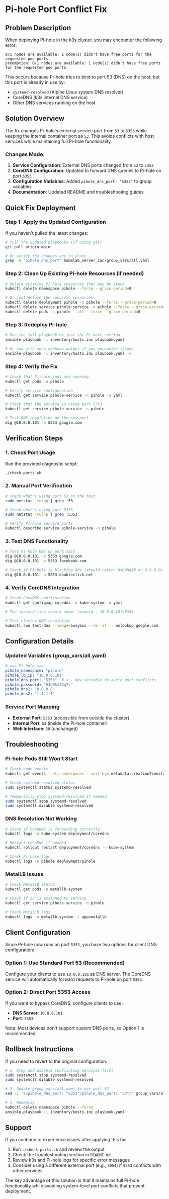 # Pi-hole Port Conflict Fix

## Problem Description

When deploying Pi-hole in the k3s cluster, you may encounter the following error:

```
0/1 nodes are available: 1 node(s) didn't have free ports for the requested pod ports. 
preemption: 0/1 nodes are available: 1 node(s) didn't have free ports for the requested pod ports.
```

This occurs because Pi-hole tries to bind to port 53 (DNS) on the host, but this port is already in use by:
- `systemd-resolved` (Alpine Linux system DNS resolver)
- CoreDNS (k3s internal DNS service)
- Other DNS services running on the host

## Solution Overview

The fix changes Pi-hole's external service port from `53` to `5353` while keeping the internal container port as `53`. This avoids conflicts with host services while maintaining full Pi-hole functionality.

### Changes Made:

1. **Service Configuration**: External DNS ports changed from `53` to `5353`
2. **CoreDNS Configuration**: Updated to forward DNS queries to Pi-hole on port `5353`
3. **Configuration Variables**: Added `pihole_dns_port: "5353"` to group variables
4. **Documentation**: Updated README and troubleshooting guides

## Quick Fix Deployment

### Step 1: Apply the Updated Configuration

If you haven't pulled the latest changes:

```bash
# Pull the updated playbooks (if using git)
git pull origin main

# Or verify the changes are in place
grep -n "pihole_dns_port" homelab_server_iac/group_vars/all.yaml
```

### Step 2: Clean Up Existing Pi-hole Resources (if needed)

```bash
# Delete existing Pi-hole resources that may be stuck
kubectl delete namespace pihole --force --grace-period=0

# Or just delete the specific resources
kubectl delete deployment pihole -n pihole --force --grace-period=0
kubectl delete service pihole-service -n pihole --force --grace-period=0
kubectl delete pods -n pihole --all --force --grace-period=0
```

### Step 3: Redeploy Pi-hole

```bash
# Run the full playbook or just the Pi-hole section
ansible-playbook -i inventory/hosts.ini playbook.yaml

# Or run with more verbose output if you encounter issues
ansible-playbook -i inventory/hosts.ini playbook.yaml -v
```

### Step 4: Verify the Fix

```bash
# Check that Pi-hole pods are running
kubectl get pods -n pihole

# Verify service configuration
kubectl get service pihole-service -n pihole -o yaml

# Check that the service is using port 5353
kubectl get service pihole-service -n pihole

# Test DNS resolution on the new port
dig @10.0.0.101 -p 5353 google.com
```

## Verification Steps

### 1. Check Port Usage

Run the provided diagnostic script:

```bash
./check-ports.sh
```

### 2. Manual Port Verification

```bash
# Check what's using port 53 on the host
sudo netstat -tulnp | grep :53

# Check what's using port 5353
sudo netstat -tulnp | grep :5353

# Verify Pi-hole service ports
kubectl describe service pihole-service -n pihole
```

### 3. Test DNS Functionality

```bash
# Test Pi-hole DNS on port 5353
dig @10.0.0.101 -p 5353 google.com
dig @10.0.0.101 -p 5353 facebook.com

# Check if Pi-hole is blocking ads (should return NXDOMAIN or 0.0.0.0)
dig @10.0.0.101 -p 5353 doubleclick.net
```

### 4. Verify CoreDNS Integration

```bash
# Check CoreDNS configuration
kubectl get configmap coredns -n kube-system -o yaml

# The forward line should show: forward . 10.0.0.101:5353

# Test cluster DNS resolution
kubectl run test-dns --image=busybox --rm -it -- nslookup google.com
```

## Configuration Details

### Updated Variables (group_vars/all.yaml)

```yaml
# === Pi-hole ===
pihole_namespace: "pihole"
pihole_lb_ip: "10.0.0.101"
pihole_dns_port: "5353"  # <-- New variable to avoid port conflicts
pihole_password: "5JdN&%2Gq7s"
pihole_dns1: "8.8.8.8"
pihole_dns2: "1.1.1.1"
```

### Service Port Mapping

- **External Port**: `5353` (accessible from outside the cluster)
- **Internal Port**: `53` (inside the Pi-hole container)
- **Web Interface**: `80` (unchanged)

## Troubleshooting

### Pi-hole Pods Still Won't Start

```bash
# Check node events
kubectl get events --all-namespaces --sort-by=.metadata.creationTimestamp

# Check systemd-resolved status
sudo systemctl status systemd-resolved

# Temporarily stop systemd-resolved if needed
sudo systemctl stop systemd-resolved
sudo systemctl disable systemd-resolved
```

### DNS Resolution Not Working

```bash
# Check if CoreDNS is forwarding correctly
kubectl logs -n kube-system deployment/coredns

# Restart CoreDNS if needed
kubectl rollout restart deployment/coredns -n kube-system

# Check Pi-hole logs
kubectl logs -n pihole deployment/pihole
```

### MetalLB Issues

```bash
# Check MetalLB status
kubectl get pods -n metallb-system

# Check if IP is assigned to service
kubectl get service pihole-service -n pihole

# Check MetalLB logs
kubectl logs -n metallb-system -l app=metallb
```

## Client Configuration

Since Pi-hole now runs on port `5353`, you have two options for client DNS configuration:

### Option 1: Use Standard Port 53 (Recommended)

Configure your clients to use `10.0.0.101` as DNS server. The CoreDNS service will automatically forward requests to Pi-hole on port `5353`.

### Option 2: Direct Port 5353 Access

If you want to bypass CoreDNS, configure clients to use:
- **DNS Server**: `10.0.0.101`
- **Port**: `5353`

Note: Most devices don't support custom DNS ports, so Option 1 is recommended.

## Rollback Instructions

If you need to revert to the original configuration:

```bash
# 1. Stop and disable conflicting services first
sudo systemctl stop systemd-resolved
sudo systemctl disable systemd-resolved

# 2. Update group_vars/all.yaml to use port 53
sed -i 's/pihole_dns_port: "5353"/pihole_dns_port: "53"/' group_vars/all.yaml

# 3. Redeploy
kubectl delete namespace pihole --force
ansible-playbook -i inventory/hosts.ini playbook.yaml
```

## Support

If you continue to experience issues after applying this fix:

1. Run `./check-ports.sh` and review the output
2. Check the troubleshooting section in `README.md`
3. Review k3s and Pi-hole logs for specific error messages
4. Consider using a different external port (e.g., `5054`) if `5353` conflicts with other services

The key advantage of this solution is that it maintains full Pi-hole functionality while avoiding system-level port conflicts that prevent deployment.